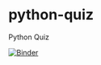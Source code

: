 # python-quiz
Python Quiz

[![Binder](https://mybinder.org/badge_logo.svg)](https://mybinder.org/v2/gh/kevandanc/python-quiz/HEAD)

